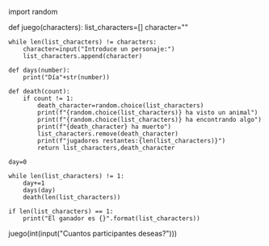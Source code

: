 import random

def juego(characters):
    list_characters=[]
    character=""
    
    while len(list_characters) != characters:
        character=input("Introduce un personaje:")
        list_characters.append(character)

    def days(number):
        print("Día"+str(number))
    
    def death(count):
        if count != 1:
            death_character=random.choice(list_characters)
            print(f"{random.choice(list_characters)} ha visto un animal")
            print(f"{random.choice(list_characters)} ha encontrando algo")
            print(f"{death_character} ha muerto")
            list_characters.remove(death_character)
            print(f"jugadores restantes:{len(list_characters)}")
            return list_characters,death_character
    
    day=0
    
    while len(list_characters) != 1:
        day+=1
        days(day)
        death(len(list_characters))
        
    if len(list_characters) == 1:
        print("El ganador es {}".format(list_characters))

juego(int(input("Cuantos participantes deseas?")))
